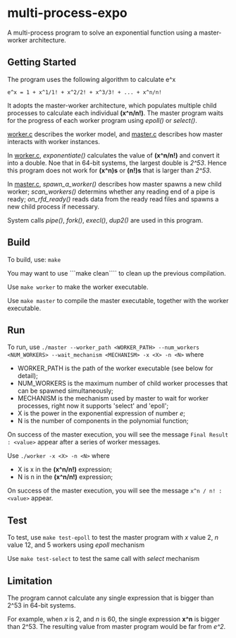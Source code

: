 # multi-process-expo
A multi-process program to solve an exponential function using a master-worker architecture.

## Getting Started
The program uses the following algorithm to calculate e^x
```
e^x = 1 + x^1/1! + x^2/2! + x^3/3! + ... + x^n/n!
```

It adopts the master-worker architecture, which populates multiple child processes to calculate each individual **(x^n/n!)**. The master program waits for the progress of each worker program using *epoll()* or *select()*.

[worker.c](https://github.com/Ornithologist/multi-process-expo/blob/master/worker.c) describes the worker model, and [master.c](https://github.com/Ornithologist/multi-process-expo/blob/master/master.c) describes how master interacts with worker instances.

In [worker.c](https://github.com/Ornithologist/multi-process-expo/blob/master/worker.c), *exponentiate()* calculates the value of **(x^n/n!)** and convert it into a double. Noe that in 64-bit systems, the largest double is *2^53*. Hence this program does not work for **(x^n)s** or **(n!)s** that is larger than *2^53*.

In [master.c](https://github.com/Ornithologist/multi-process-expo/blob/master/master.c), *spawn_a_worker()* describes how master spawns a new child worker; *scan_workers()* determins whether any reading end of a pipe is ready;  *on_rfd_ready()* reads data from the ready read files and spawns a new child process if necessary.

System calls *pipe()*, *fork()*, *execl()*, *dup2()* are used in this program.


## Build

To build, use:
```make```

You may want to use 
```make clean````
to clean up the previous compilation.

Use
```make worker```
to make the worker executable.

Use
```make master```
to compile the master executable, together with the worker executable.



## Run

To run, use
```./master --worker_path <WORKER_PATH> --num_workers <NUM_WORKERS> --wait_mechanism <MECHANISM> -x <X> -n <N>```
where
* WORKER_PATH is the path of the worker executable (see below for detail);
* NUM_WORKERS is the maximum number of child worker processes that can be spawned simultaneously;
* MECHANISM is the mechanism used by master to wait for worker processes, right now it supports 'select' and 'epoll';
* X is the power in the exponential expression of number *e*;
* N is the number of components in the polynomial function;

On success of the master execution, you will see the message ```Final Result : <value>``` appear after a series of worker messages.

Use
```./worker -x <X> -n <N>```
where
* X is x in the **(x^n/n!)** expression;
* N is n in the **(x^n/n!)** expression;

On success of the master execution, you will see the message ```x^n / n! : <value>``` appear.



## Test

To test, use
```make test-epoll```
to test the master program with *x* value 2, *n* value 12, and 5 workers using *epoll* mechanism

Use 
```make test-select```
to test the same call with *select* mechanism



## Limitation


The program cannot calculate any single expression that is bigger than 2^53 in 64-bit systems.

For example, when *x* is 2, and *n* is 60, the single expression **x^n** is bigger than 2^53. The resulting value from master program would be far from *e^2*. 

